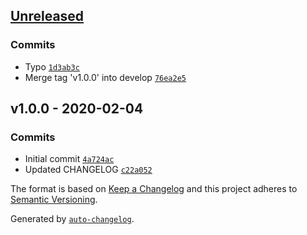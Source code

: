 ## [Unreleased](https://github.com/frugan-it/docker-stilliard-pure-ftpd/compare/v1.0.0...HEAD)

### Commits

- Typo [`1d3ab3c`](https://github.com/frugan-it/docker-stilliard-pure-ftpd/commit/1d3ab3cb62f55eff554bfd6973de7e159e2c3056)
- Merge tag 'v1.0.0' into develop [`76ea2e5`](https://github.com/frugan-it/docker-stilliard-pure-ftpd/commit/76ea2e50fa5bd910689774ba77a2cac741e2c260)

## v1.0.0 - 2020-02-04

### Commits

- Initial commit [`4a724ac`](https://github.com/frugan-it/docker-stilliard-pure-ftpd/commit/4a724acdaf2f567a42a3cde96d88086d38ee9449)
- Updated CHANGELOG [`c22a052`](https://github.com/frugan-it/docker-stilliard-pure-ftpd/commit/c22a0525803b9ad6a330ceb598168dff200fcdc5)

The format is based on [Keep a Changelog](https://keepachangelog.com/en/1.0.0/)
and this project adheres to [Semantic Versioning](https://semver.org/spec/v2.0.0.html).

Generated by [`auto-changelog`](https://github.com/CookPete/auto-changelog).
